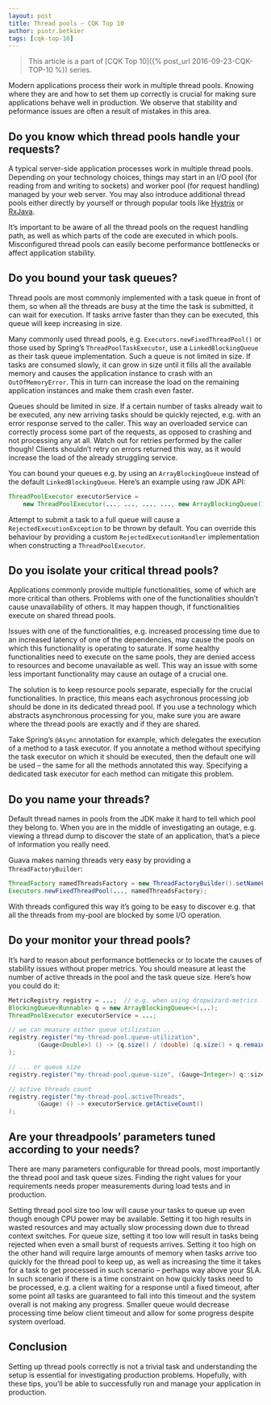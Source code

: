 ```yaml
---
layout: post
title: Thread pools — CQK Top 10
author: piotr.betkier
tags: [cqk-top-10]
---
```


> This article is a part of [CQK Top 10]({% post_url  2016-09-23-CQK-TOP-10 %}) series.

Modern applications process their work in multiple thread pools. Knowing where they are and
how to set them up correctly is crucial for making sure applications behave well in production. We observe that
stability and peformance issues are often a result of mistakes in this area.

## Do you know which thread pools handle your requests?

A typical server-side application processes work in multiple thread pools. Depending on your technology choices, things may start
in an I/O pool (for reading from and writing to sockets) and worker pool (for request handling) managed by your web server. You may also
introduce additional thread pools either directly by yourself or through popular tools like [Hystrix](https://github.com/Netflix/Hystrix) or
[RxJava](https://github.com/ReactiveX/RxJava).

It’s important to be aware of all the thread pools on the request handling path, as well as which parts of the code are executed in which pools.
Misconfigured thread pools can easily become performance bottlenecks or affect application stability.

## Do you bound your task queues?

Thread pools are most commonly implemented with a task queue in front of them, so when all the threads are busy at the time the task is submitted, it
can wait for execution. If tasks arrive faster than they can be executed, this queue will keep increasing in size.

Many commonly used thread pools, e.g. `Executors.newFixedThreadPool()` or those used by Spring’s `ThreadPoolTaskExecutor`, use a `LinkedBlockingQueue` as their
task queue implementation. Such a queue is not limited in size. If tasks are consumed slowly, it can grow in size until it fills all the available
memory and causes the application instance to crash with an `OutOfMemoryError`. This in turn can increase the load on the remaining
application instances and make them crash even faster.

Queues should be limited in size. If a certain number of tasks already wait to be executed, any new arriving tasks should be quickly rejected, e.g. with
an error response served to the caller. This way an overloaded service can correctly process some part of the requests, as opposed to crashing and not
processing any at all. Watch out for retries performed by the caller though! Clients shouldn’t retry on errors returned this way, as it would increase the load of the already struggling service.

You can bound your queues e.g. by using an `ArrayBlockingQueue` instead of the default `LinkedBlockingQueue`. Here’s an example using raw JDK API:

``` java
ThreadPoolExecutor executorService =
    new ThreadPoolExecutor(..., ..., ..., ..., new ArrayBlockingQueue(100));
```

Attempt to submit a task to a full queue will cause a `RejectedExecutionException` to be thrown by default. You can override this behaviour by
providing a custom `RejectedExecutionHandler` implementation when constructing a `ThreadPoolExecutor`.

## Do you isolate your critical thread pools?

Applications commonly provide multiple functionalities, some of which are more critical than others. Problems with one of the functionalities
shouldn’t cause unavailability of others. It may happen though, if functionalities execute on shared thread pools.

Issues with one of the functionalities, e.g. increased processing time due to an increased latency of one of the dependencies, may cause the pools
on which this functionality is operating to saturate. If some healthy functionalities need to execute on the same pools, they are denied
access to resources and become unavailable as well. This way an issue with some less important functionality may cause an outage of a crucial one.

The solution is to keep resource pools separate, especially for the crucial functionalities. In practice, this means each asychronous processing job
should be done in its dedicated thread pool. If you use a technology which abstracts asynchronous processing for you, make sure you are aware
where the thread pools are exactly and if they are shared.

Take Spring’s `@Async` annotation for example, which delegates the execution of a method to a task executor. If you annotate a method
without specifying the task executor on which it should be executed, then the default one will be used – the same for all the methods annotated this way.
Specifying a dedicated task executor for each method can mitigate this problem.

## Do you name your threads?

Default thread names in pools from the JDK make it hard to tell which pool they belong to. When you are in the middle of investigating an outage,
e.g. viewing a thread dump to discover the state of an application, that’s a piece of information you really need.

Guava makes naming threads very easy by providing a `ThreadFactoryBuilder`:

```java
ThreadFactory namedThreadsFactory = new ThreadFactoryBuilder().setNameFormat("my-pool-%d").build;
Executors.newFixedThreadPool(..., namedThreadsFactory);
```

With threads configured this way it’s going to be easy to discover e.g. that all the threads from my-pool are blocked by some I/O operation.

## Do your monitor your thread pools?

It’s hard to reason about performance bottlenecks or to locate the causes of stability issues without proper metrics. You should measure at least
the number of active threads in the pool and the task queue size. Here’s how you could do it:

```java
MetricRegistry registry = ...;  // e.g. when using dropwizard-metrics
BlockingQueue<Runnable> q = new ArrayBlockingQueue<>(...);
ThreadPoolExecutor executorService = ...;

// we can measure either queue utilization ...
registry.register("my-thread-pool.queue-utilization",
        (Gauge<Double>) () -> {q.size() / (double) (q.size() + q.remainingCapacity())}
);

// ... or queue size
registry.register("my-thread-pool.queue-size", (Gauge<Integer>) q::size});

// active threads count
registry.register("my-thread-pool.activeThreads",
        (Gauge) () -> executorService.getActiveCount()
);
```

## Are your threadpools’ parameters tuned according to your needs?

There are many parameters configurable for thread pools, most importantly the thread pool and task queue sizes. Finding the right
values for your requirements needs proper measurements during load tests and in production.

Setting thread pool size too low will cause your tasks to queue up even though enough CPU power may be available. Setting it too high
results in wasted resources and may actually slow processing down due to thread context switches. For queue size, setting it too low
will result in tasks being rejected when even a small burst of requests arrives. Setting it too high on the other hand will require
large amounts of memory when tasks arrive too quickly for the thread pool
to keep up, as well as increasing the time it takes for a task to get processed in such scenario – perhaps way above your SLA. In such scenario if there is a
time constraint on how quickly tasks need to be processed, e.g. a client waiting for a response until a fixed timeout, after some point all tasks
are guaranteed to fall into this timeout and the system overall is not making any progress. Smaller queue would decrease processing time below client
timeout and allow for some progress despite system overload.

## Conclusion

Setting up thread pools correctly is not a trivial task and understanding the setup is essential for investigating production problems.
Hopefully, with these tips, you’ll be able to successfully run and manage your application in production.
